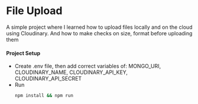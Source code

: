# File Upload

A simple project where I learned how to upload files locally and on the cloud using Cloudinary. And how to make checks on size, format before uploading them

#### Project Setup

- Create .env file, then add correct variables of: MONGO_URI, CLOUDINARY_NAME, CLOUDINARY_API_KEY, CLOUDINARY_API_SECRET
- Run
  ```bash
  npm install && npm run
  ```
